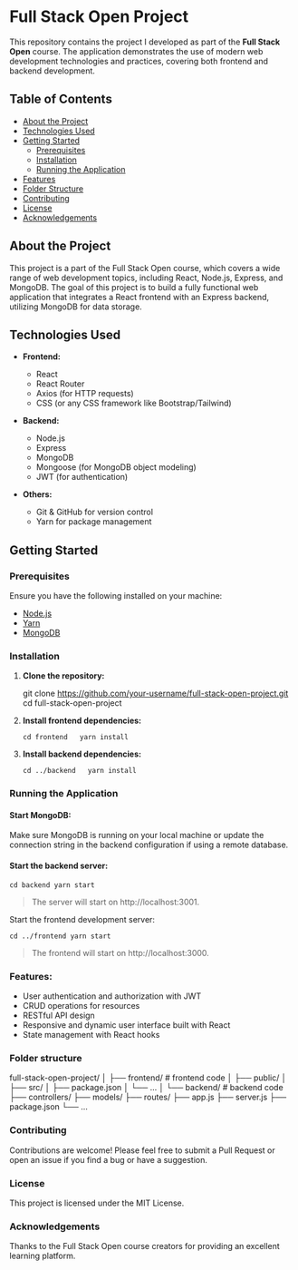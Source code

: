 # Full Stack Open Project

This repository contains the project I developed as part of the **Full Stack Open** course. The application demonstrates the use of modern web development technologies and practices, covering both frontend and backend development.

## Table of Contents

- [About the Project](#about-the-project)
- [Technologies Used](#technologies-used)
- [Getting Started](#getting-started)
  - [Prerequisites](#prerequisites)
  - [Installation](#installation)
  - [Running the Application](#running-the-application)
- [Features](#features)
- [Folder Structure](#folder-structure)
- [Contributing](#contributing)
- [License](#license)
- [Acknowledgements](#acknowledgements)

## About the Project

This project is a part of the Full Stack Open course, which covers a wide range of web development topics, including React, Node.js, Express, and MongoDB. The goal of this project is to build a fully functional web application that integrates a React frontend with an Express backend, utilizing MongoDB for data storage.

## Technologies Used

- **Frontend:**
  - React
  - React Router
  - Axios (for HTTP requests)
  - CSS (or any CSS framework like Bootstrap/Tailwind)
  
- **Backend:**
  - Node.js
  - Express
  - MongoDB
  - Mongoose (for MongoDB object modeling)
  - JWT (for authentication)
  
- **Others:**
  - Git & GitHub for version control
  - Yarn for package management

## Getting Started

### Prerequisites

Ensure you have the following installed on your machine:

- [Node.js](https://nodejs.org/)
- [Yarn](https://yarnpkg.com/)
- [MongoDB](https://www.mongodb.com/)

### Installation

1. **Clone the repository:**

   git clone https://github.com/your-username/full-stack-open-project.git  
   cd full-stack-open-project

3. **Install frontend dependencies:**

   `cd frontend  
   yarn install`

5. **Install backend dependencies:**

   `cd ../backend  
   yarn install`

### Running the Application
#### Start MongoDB:

Make sure MongoDB is running on your local machine or update the connection string in the backend configuration if using a remote database.

#### Start the backend server:

`cd backend
yarn start`

> The server will start on http://localhost:3001.

Start the frontend development server:

`cd ../frontend
yarn start`

> The frontend will start on http://localhost:3000.

### Features:

- User authentication and authorization with JWT
- CRUD operations for resources
- RESTful API design
- Responsive and dynamic user interface built with React
- State management with React hooks

### Folder structure 
full-stack-open-project/
│
├── frontend/          # frontend code
│   ├── public/
│   ├── src/
│   ├── package.json
│   └── ...
│
└── backend/           # backend code
    ├── controllers/
    ├── models/
    ├── routes/
    ├── app.js
    ├── server.js
    ├── package.json
    └── ...

### Contributing

Contributions are welcome! Please feel free to submit a Pull Request or open an issue if you find a bug or have a suggestion.

### License

This project is licensed under the MIT License.

### Acknowledgements

Thanks to the Full Stack Open course creators for providing an excellent learning platform.
